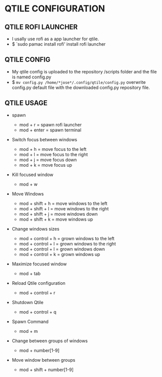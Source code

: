 # QTILE CONFIGURATION

## QTILE ROFI LAUNCHER
- I usally  use rofi as a app launcher for qtile.
- $ `sudo pamac install rofi' install rofi launcher

## QTILE CONFIG
- My qtile config is uploaded to the repository /scripts folder 
  and the file is named config.py
- $ `mv config.py /home/*jose*/.config/qtile/config.py` overwrite config.py default file with the 
  downloaded config.py repository file.
  
## QTILE USAGE
- spawn
  - mod + r = spawn rofi launcher
  - mod + enter = spawn terminal

- Switch focus between windows
  - mod + h = move focus to the left
  - mod + l = move focus to the right
  - mod + j = move focus down
  - mod + k = move focus up

- Kill focused window
  - mod + w 
  
- Move Windows 
  - mod + shift + h = move windows to the left
  - mod + shift + l = move windows to the right
  - mod + shift + j = move windows down
  - mod + shift + k = move windows up
  
- Change windows sizes
  - mod + control + h = grown windows to the left
  - mod + control + l = grown windows to the right
  - mod + control + l = grown windows down
  - mod + control + k = grown windows up

- Maximize focused window
  - mod + tab
  
- Reload Qtile configuration
  - mod + control + r

- Shutdown Qtile 
  - mod + control + q
  
- Spawn Command 
  - mod + m
  
- Change between groups of windows
  - mod + number[1-9]

- Move window between groups
  - mod + shift + number[1-9]
  


